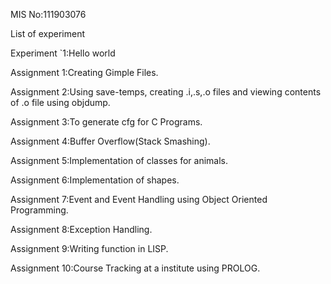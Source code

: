 MIS No:111903076

List of experiment

Experiment `1:Hello world

Assignment 1:Creating Gimple Files.

Assignment 2:Using save-temps, creating .i,.s,.o files and viewing contents of .o file using objdump.

Assignment 3:To generate cfg for C Programs.

Assignment 4:Buffer Overflow(Stack Smashing).

Assignment 5:Implementation of classes for animals.

Assignment 6:Implementation of shapes.

Assignment 7:Event and Event Handling using Object Oriented Programming.

Assignment 8:Exception Handling.

Assignment 9:Writing function in LISP. 

Assignment 10:Course Tracking at a institute using PROLOG.


